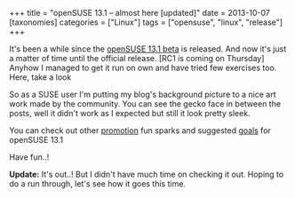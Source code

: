 +++
title = "openSUSE 13.1 – almost here [updated]"
date = 2013-10-07
[taxonomies]
categories = ["Linux"]
tags = ["opensuse", "linux", "release"]
+++

It's been a while since the [openSUSE 13.1 beta](http://news.opensuse.org/2013/09/19/opensuse-13-1-beta-is-out/) is released. And now it's just a matter of time until the official release. [RC1 is coming on Thursday]
Anyhow I managed to get it run on own and have tried few exercises too. Here, take a look

So as a SUSE user I'm putting my blog's background picture to a nice art work made by the community. You can see the gecko face in between the posts, well it didn't work as I expected but still it look pretty sleek.

You can check out other [promotion](https://news.opensuse.org/2013/10/07/help-promote-opensuse-13-1/) fun sparks and suggested [goals](https://en.opensuse.org/openSUSE:Goals_13.1) for openSUSE 13.1

Have fun..!

**Update:** It's out..! But I didn't have much time on checking it out. Hoping to do a run through, let's see how it goes this time.

